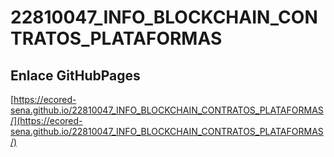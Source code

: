 # **22810047_INFO_BLOCKCHAIN_CONTRATOS_PLATAFORMAS**

## **Enlace GitHubPages**

[https://ecored-sena.github.io/22810047_INFO_BLOCKCHAIN_CONTRATOS_PLATAFORMAS/](https://ecored-sena.github.io/22810047_INFO_BLOCKCHAIN_CONTRATOS_PLATAFORMAS/)

#
